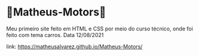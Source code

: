 # 🚗Matheus-Motors🚗
Meu primeiro site feito em HTML e CSS por meio do curso técnico, onde foi feito com tema carros. Data 12/08/2021

link: https://matheusalvarez.github.io/Matheus-Motors/
